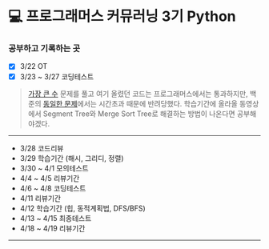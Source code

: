 # 💻 프로그래머스 커뮤러닝 3기 Python
### 공부하고 기록하는 곳

- [x] 3/22 OT
- [x] 3/23 ~ 3/27 코딩테스트
> [가장 큰 수](https://github.com/heewoneha/programmersStudy/blob/master/maximumNumber.py) 문제를 풀고 여기 올렸던 코드는 프로그래머스에서는 통과하지만,
백준의 [동일한 문제](https://www.acmicpc.net/problem/7469)에서는 시간초과 때문에 반려당했다.
학습기간에 올라올 동영상에서 Segment Tree와 Merge Sort Tree로 해결하는 방법이 나온다면 공부해야겠다.
---
+ 3/28 코드리뷰
+ 3/29 학습기간 (해시, 그리디, 정렬)
+ 3/30 ~ 4/1 모의테스트
+ 4/4 ~ 4/5 리뷰기간
+ 4/6 ~ 4/8 코딩테스트
+ 4/11 리뷰기간
+ 4/12 학습기간 (힙, 동적계획법, DFS/BFS)
+ 4/13 ~ 4/15 최종테스트
+ 4/18 ~ 4/19 리뷰기간

<hr/>